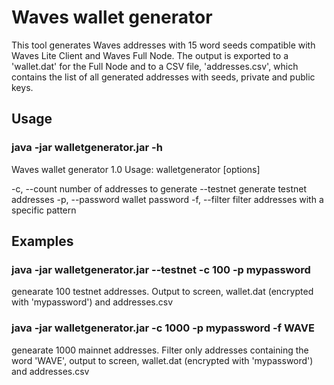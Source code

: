# Waves wallet generator
This tool generates Waves addresses with 15 word seeds compatible with Waves Lite Client and Waves Full Node. The output is exported to a 'wallet.dat' for the Full Node and to a CSV file, 'addresses.csv', which contains the list of all generated addresses with seeds, private and public keys.


## Usage

### java -jar walletgenerator.jar -h
Waves wallet generator 1.0
Usage: walletgenerator [options]

  -c, --count <value>     number of addresses to generate
  --testnet               generate testnet addresses
  -p, --password <value>  wallet password
  -f, --filter <value>    filter addresses with a specific pattern
	
	
## Examples

### java -jar walletgenerator.jar --testnet -c 100 -p mypassword
genearate 100 testnet addresses. Output to screen, wallet.dat (encrypted with 'mypassword') and addresses.csv

### java -jar walletgenerator.jar -c 1000 -p mypassword -f WAVE
genearate 1000 mainnet addresses. Filter only addresses containing the word 'WAVE', output to screen, wallet.dat (encrypted with 'mypassword') and addresses.csv
